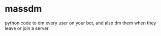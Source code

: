 # massdm
python code to dm every user on your bot, and also dm them when they leave or join a server.
